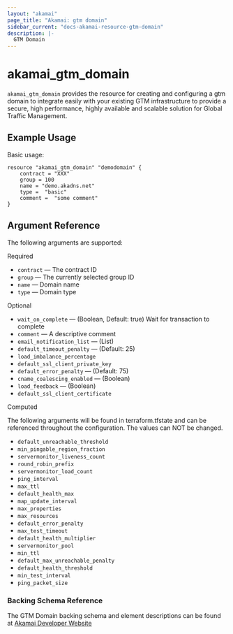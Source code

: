 ```yaml
---
layout: "akamai"
page_title: "Akamai: gtm domain"
sidebar_current: "docs-akamai-resource-gtm-domain"
description: |-
  GTM Domain
---
```


# akamai_gtm_domain

`akamai_gtm_domain` provides the resource for creating and configuring a gtm domain to integrate easily with your existing GTM infrastructure to provide a secure, high performance, highly available and scalable solution for Global Traffic Management.

## Example Usage

Basic usage:

```hcl
resource "akamai_gtm_domain" "demodomain" {
    contract = "XXX"
    group = 100
    name = "demo.akadns.net"
    type =  "basic"
    comment =  "some comment"
}
```

## Argument Reference

The following arguments are supported:

Required

* `contract` — The contract ID 
* `group` — The currently selected group ID   
* `name` — Domain name  
* `type` — Domain type  

Optional 

* `wait_on_complete` — (Boolean, Default: true) Wait for transaction to complete
* `comment` — A descriptive comment
* `email_notification_list` — (List)
* `default_timeout_penalty` — (Default: 25)
* `load_imbalance_percentage`
* `default_ssl_client_private_key`
* `default_error_penalty` — (Default: 75)
* `cname_coalescing_enabled` — (Boolean)
* `load_feedback` — (Boolean)
* `default_ssl_client_certificate`

Computed

The following arguments will be found in terraform.tfstate and can be referenced throughout the configuration. The values can NOT be changed.

* `default_unreachable_threshold` 
* `min_pingable_region_fraction`
* `servermonitor_liveness_count`
* `round_robin_prefix`
* `servermonitor_load_count`
* `ping_interval`
* `max_ttl`
* `default_health_max`
* `map_update_interval`
* `max_properties`
* `max_resources`
* `default_error_penalty`
* `max_test_timeout`
* `default_health_multiplier`
* `servermonitor_pool`
* `min_ttl`
* `default_max_unreachable_penalty`
* `default_health_threshold`
* `min_test_interval`
* `ping_packet_size`

### Backing Schema Reference

The GTM Domain backing schema and element descriptions can be found at [Akamai Developer Website](https://developer.akamai.com/api/web_performance/global_traffic_management/v1.html#domain)

